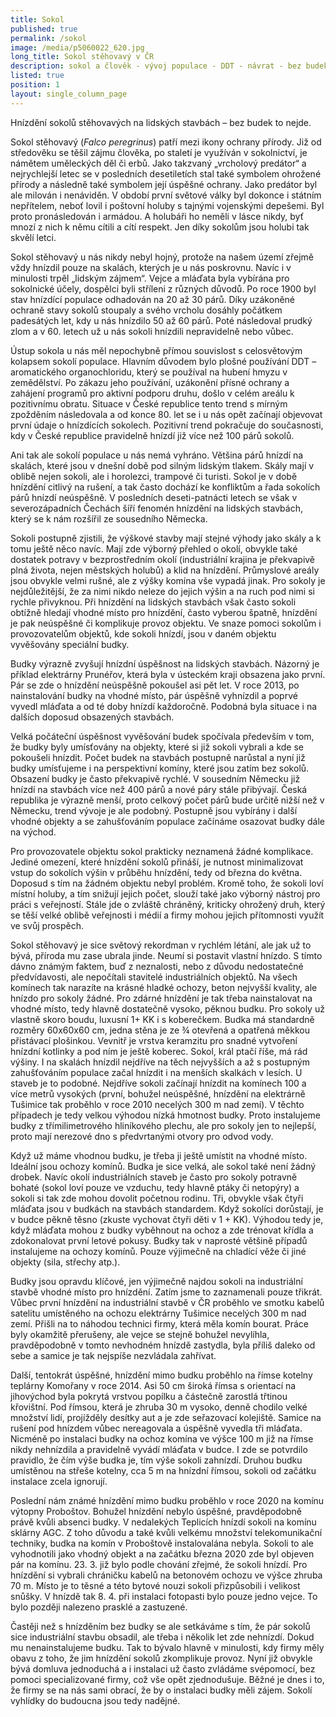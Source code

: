 ```yaml
---
title: Sokol
published: true
permalink: /sokol
image: /media/p5060022_620.jpg
long_title: Sokol stěhovavý v ČR
description: sokol a člověk - vývoj populace - DDT - návrat - bez budek to nejde
listed: true
position: 1
layout: single_column_page
---
```

Hnízdění sokolů stěhovavých na lidských stavbách – bez budek to nejde.

Sokol stěhovavý (_Falco peregrinus_) patří mezi ikony ochrany přírody. Již od středověku se těšil zájmu člověka, po staletí je využíván v sokolnictví, je námětem uměleckých děl či erbů. Jako takzvaný „vrcholový predátor“ a nejrychlejší letec se v posledních desetiletích stal také symbolem ohrožené přírody a následně také symbolem její úspěšné ochrany. Jako predátor byl ale milován i nenáviděn. V období první světové války byl dokonce i státním nepřítelem, neboť lovil i poštovní holuby s tajnými vojenskými depešemi. Byl proto pronásledován i armádou. A holubáři ho neměli v lásce nikdy, byť mnozí z nich k němu cítili a cítí respekt. Jen díky sokolům jsou holubi tak skvělí letci.

Sokol stěhovavý u nás nikdy nebyl hojný, protože na našem území zřejmě vždy hnízdil pouze na skalách, kterých je u nás poskrovnu. Navíc i v minulosti trpěl „lidským zájmem“. Vejce a mláďata byla vybírána pro sokolnické účely, dospělci byli stříleni z různých důvodů. Po roce 1900 byl stav hnízdící populace odhadován na 20 až 30 párů. Díky uzákoněné ochraně stavy sokolů stoupaly a svého vrcholu dosáhly počátkem padesátých let, kdy u nás hnízdilo 50 až 60 párů. Poté následoval prudký zlom a v 60. letech už u nás sokoli hnízdili nepravidelně nebo vůbec. 

Ústup sokola u nás měl nepochybně přímou souvislost s celosvětovým kolapsem sokolí populace. Hlavním důvodem bylo plošné používání DDT – aromatického organochloridu, který se používal na hubení hmyzu v zemědělství. Po zákazu jeho používání, uzákonění přísné ochrany a zahájení programů pro aktivní podporu druhu, došlo v celém areálu k pozitivnímu obratu. Situace v České republice tento trend s mírným zpožděním následovala a od konce 80. let se i u nás opět začínají objevovat první údaje o hnízdících sokolech. Pozitivní trend pokračuje do současnosti, kdy v České republice pravidelně hnízdí již více než 100 párů sokolů. 

Ani tak ale sokolí populace u nás nemá vyhráno. Většina párů hnízdí na skalách, které jsou v dnešní době pod silným lidským tlakem. Skály mají v oblibě nejen sokoli, ale i horolezci, trampové či turisti. Sokol je v době hnízdění citlivý na rušení, a tak často dochází ke konfliktům a řada sokolích párů hnízdí neúspěšně. V posledních deseti-patnácti letech se však v severozápadních Čechách šíří fenomén hnízdění na lidských stavbách, který se k nám rozšířil ze sousedního Německa. 

Sokoli postupně zjistili, že výškové stavby mají stejné výhody jako skály a k tomu ještě něco navíc. Mají zde výborný přehled o okolí, obvykle také dostatek potravy v bezprostředním okolí (industriální krajina je překvapivě plná života, nejen městských holubů) a klid na hnízdění. Průmyslové areály jsou obvykle velmi rušné, ale z výšky komína vše vypadá jinak. Pro sokoly je nejdůležitější, že za nimi nikdo neleze do jejich výšin a na ruch pod nimi si rychle přivyknou. Při hnízdění na lidských stavbách však často sokoli obtížně hledají vhodné místo pro hnízdění, často vyberou špatně, hnízdění je pak neúspěšné či komplikuje provoz objektu. Ve snaze pomoci sokolům i provozovatelům objektů, kde sokoli hnízdí, jsou v daném objektu vyvěšovány speciální budky.

Budky výrazně zvyšují hnízdní úspěšnost na lidských stavbách. Názorný je příklad elektrárny Prunéřov, která byla v ústeckém kraji obsazena jako první. Pár se zde o hnízdění neúspěšně pokoušel asi pět let. V roce 2013, po nainstalování budky na vhodné místo, pár úspěšně vyhnízdil a poprvé vyvedl mláďata a od té doby hnízdí každoročně. Podobná byla situace i na dalších doposud obsazených stavbách. 

Velká počáteční úspěšnost vyvěšování budek spočívala především v tom, že budky byly umísťovány na objekty, které si již sokoli vybrali a kde se pokoušeli hnízdit. Počet budek na stavbách postupně narůstal a nyní již budky umísťujeme i na perspektivní komíny, které jsou zatím bez sokolů. Obsazení budky je často překvapivě rychlé. V sousedním Německu již hnízdí na stavbách více než 400 párů a nové páry stále přibývají. Česká republika je výrazně menší, proto celkový počet párů bude určitě nižší než v Německu, trend vývoje je ale podobný. Postupně jsou vybírány i další vhodné objekty a se zahušťováním populace začínáme osazovat budky dále na východ.

Pro provozovatele objektu sokol prakticky neznamená žádné komplikace. Jediné omezení, které hnízdění sokolů přináší, je nutnost minimalizovat vstup do sokolích výšin v průběhu hnízdění, tedy od března do května. Doposud s tím na žádném objektu nebyl problém. Kromě toho, že sokoli loví místní holuby, a tím snižují jejich počet, slouží také jako výborný nástroj pro práci s veřejností. Stále jde o zvláště chráněný, kriticky ohrožený druh, který se těší velké oblibě veřejnosti i médií a firmy mohou jejich přítomnosti využít ve svůj prospěch. 

Sokol stěhovavý je sice světový rekordman v rychlém létání, ale jak už to bývá, příroda mu zase ubrala jinde. Neumí si postavit vlastní hnízdo. S tímto dávno známým faktem, buď z neznalosti, nebo z důvodu nedostatečné předvídavosti, ale nepočítali stavitelé industriálních objektů. Na všech komínech tak narazíte na krásné hladké ochozy, beton nejvyšší kvality, ale hnízdo pro sokoly žádné. Pro zdárné hnízdění je tak třeba nainstalovat na vhodné místo, tedy hlavně dostatečně vysoko, pěknou budku. Pro sokoly už vlastně skoro boudu, luxusní 1+ KK i s koberečkem. Budka má standardně rozměry 60x60x60 cm, jedna stěna je ze ¾ otevřená a opatřená měkkou přistávací plošinkou. Vevnitř je vrstva keramzitu pro snadné vytvoření hnízdní kotlinky a pod ním je ještě koberec. Sokol, král ptačí říše, má rád výšiny. I na skalách hnízdil nejdříve na těch nejvyšších a až s postupným zahušťováním populace začal hnízdit i na menších skalkách v lesích. U staveb je to podobné. Nejdříve sokoli začínají hnízdit na komínech 100 a více metrů vysokých (první, bohužel neúspěšné, hnízdění na elektrárně Tušimice tak proběhlo v roce 2010  necelých 300 m nad zemí). V těchto případech je tedy velkou výhodou nízká hmotnost budky. Proto instalujeme budky z třímilimetrového hliníkového plechu, ale pro sokoly jen to nejlepší, proto mají nerezové dno s předvrtanými otvory pro odvod vody. 

Když už máme vhodnou budku, je třeba ji ještě umístit na vhodné místo. Ideální jsou ochozy komínů. Budka je sice velká, ale sokol také není žádný drobek. Navíc okolí industriálních staveb je často pro sokoly potravně bohaté (sokol loví pouze ve vzduchu, tedy hlavně ptáky či netopýry) a sokoli si tak zde mohou dovolit početnou rodinu. Tři, obvykle však čtyři mláďata jsou v budkách na stavbách standardem. Když sokolíci dorůstají, je v budce pěkně těsno (zkuste vychovat čtyři děti v 1 + KK). Výhodou tedy je, když mláďata mohou z budky vyběhnout na ochoz a zde trénovat křídla a zdokonalovat první letové pokusy. Budky tak v naprosté většině případů instalujeme na ochozy komínů. Pouze výjimečně na chladící věže či jiné objekty (sila, střechy atp.). 

Budky jsou opravdu klíčové, jen výjimečně najdou sokoli na industriální stavbě vhodné místo pro hnízdění. Zatím jsme to zaznamenali pouze třikrát. Vůbec první hnízdění na industriální stavbě v ČR proběhlo ve smotku kabelů satelitu umístěného na ochozu elektrárny Tušimice necelých 300 m nad zemí. Přišli na to náhodou technici firmy, která měla komín bourat. Práce byly okamžitě přerušeny, ale vejce se stejně bohužel nevylíhla, pravděpodobně v tomto nevhodném hnízdě zastydla, byla příliš daleko od sebe a samice je tak nejspíše nezvládala zahřívat. 

Další, tentokrát úspěšné, hnízdění mimo budku proběhlo na římse kotelny teplárny Komořany v roce 2014. Asi 50 cm široká římsa s orientací na jihovýchod byla pokrytá vrstvou popílku a částečně zarostlá třtinou křovištní. Pod římsou, která je zhruba 30 m vysoko, denně chodilo velké množství lidí, projížděly desítky aut a je zde seřazovací kolejiště. Samice na rušení pod hnízdem vůbec nereagovala a úspěšně vyvedla tři mláďata. Nicméně po instalaci budky na ochoz komína ve výšce 100 m již na římse nikdy nehnízdila a pravidelně vyvádí mláďata v budce. I zde se potvrdilo pravidlo, že čím výše budka je, tím výše sokoli zahnízdí. Druhou budku umístěnou na střeše kotelny, cca 5 m na hnízdní římsou, sokoli od začátku instalace zcela ignorují. 

Poslední nám známé hnízdění mimo budku proběhlo v roce 2020 na komínu výtopny Proboštov. Bohužel hnízdění nebylo úspěšné, pravděpodobně právě kvůli absenci budky. V nedalekých Teplicích hnízdí sokoli na komínu sklárny AGC. Z toho důvodu a také kvůli velkému množství telekomunikační techniky, budka na komín v Proboštově instalovalána nebyla. Sokoli to ale vyhodnotili jako vhodný objekt a na začátku března 2020 zde byl objeven pár na komínu. 23. 3. již bylo podle chování zřejmé, že sokoli hnízdí. Pro hnízdění si vybrali chráničku kabelů na betonovém ochozu ve výšce zhruba 70 m. Místo je to těsné a této bytové nouzi sokoli přizpůsobili i velikost snůšky. V hnízdě tak 8. 4. při instalaci fotopasti bylo pouze jedno vejce. To bylo později nalezeno prasklé a zastuzené. 

Častěji než s hnízděním bez budky se ale setkáváme s tím, že pár sokolů sice industriální stavbu  obsadil, ale třeba i několik let zde nehnízdí. Dokud mu nenainstalujeme budku. Tak to bývalo hlavně v minulosti, kdy firmy měly obavu z toho, že jim hnízdění sokolů zkomplikuje provoz. Nyní již obvykle bývá domluva jednoduchá a i instalaci už často zvládáme svépomocí, bez pomoci specializované firmy, což vše opět zjednodušuje. Běžné je dnes i to, že firmy se na nás sami obrací, že by o instalaci budky měli zájem. Sokolí vyhlídky do budoucna jsou tedy nadějné.
